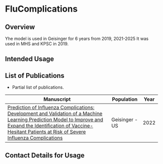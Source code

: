 
# FluComplications

## Overview

Yhe model is used in Geisinger for 6 years from 2019, 2021-2025
It was used in MHS and KPSC in 2019.

## Intended Usage


## List of Publications

* Partial list of publications.

| Manuscript | Population | Year| 
|------------|------------|-----|
| [Prediction of Influenza Complications: Development and Validation of a Machine Learning Prediction Model to Improve and Expand the Identification of Vaccine-Hesitant Patients at Risk of Severe Influenza Complications](https://pubmed.ncbi.nlm.nih.gov/35893436/) | Geisinger - US | 2022 |



## Contact Details for Usage

